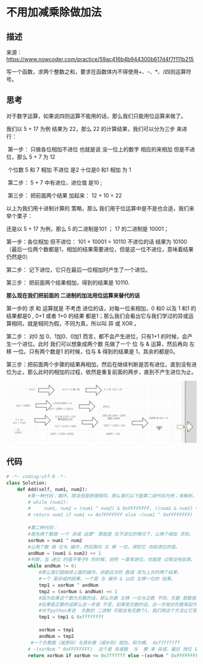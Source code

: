# 不用加减乘除做加法

## 描述

来源：https://www.nowcoder.com/practice/59ac416b4b944300b617d4f7f111b215

写一个函数，求两个整数之和，要求在函数体内不得使用+、-、*、/四则运算符号。

## 思考

对于数字运算，如果说四则运算不能用的话，那么我们只能用位运算来做了。

我们以 5 + 17 为例 结果为 22，那么 22 的计算结果，我们可以分为三步 来进行：

​	第一步： 只做各位相加不进位  也就是说 没一位上的数字 相应的来相加 但是不进位，那么  5 + 7 为 12 

​	个位数 5 和 7 相加 不进位 是2  十位是0 和1  相加 为 1 

​	第二步： 5 + 7 中有进位，进位值 是10 ;

​	第三步： 把前面两个结果 加起来： 12 + 10 = 22

以上为我们用十进制计算的 策略，那么 我们用于位运算中是不是也合适，我们来举个栗子：

还是以 5 + 17 为例，那么 5 的二进制是101 ； 17 的二进制是 10001；

第一步：各位相加 但不进位： 101 + 10001 = 10110  不进位的话  结果为 10100 （最后一位两个数都是1，相加的结果需要进位，但是这一位不进位，意味着结果仍然是0）

第二步： 记下进位，它只在最后一位相加时产生了一个进位。

第三步： 把前面两个结果相加，得到的结果是 10110.

**那么现在我们把前面的 二进制的加法用位运算来替代的话**

第一步的 求 和 运算就是 不考虑 进位的话，对每一位来相加，0 和0 以及  1 和1 的结果都是0  , 0+1 或者 1+0 的结果 都是1；那么我们会看出它与我们学过的异或运算相同，就是相同为假，不同为真，所以叫 异  或  XOR 。

第二步： 对0 加 0、1加0、0加1 而言，都不会产生进位，只有1+1 的时候，会产生一个进位。此时 我们可以想象成两个数 先做了一个 位 与 & 运算，然后再向 左移 一位。只有两个数是1 的时候，位与 & 得到的结果是 1，其余的都是0。

第三步：把前面两个步骤的结果再相加，然后在继续判断是否有进位，直到没有进位为止，那么此时的相加的过程，依然是重复前面的两步，直到不产生进位为止。

![不用加减法算和运算](images/不用加减法算和运算.png)



## 代码

```python
# -*- coding:utf-8 -*-
class Solution:
    def Add(self, num1, num2):
        #第一种代码：循环。简洁但是原理相同，那么我们以下面第二段代码为例；来解析。
        # while (num2):
        #     num1, num2 = (num1 ^ num2) & 0xFFFFFFFF, ((num1 & num2) << 1) & 0xFFFFFFFF
        # return num1 if num1 <= 0x7FFFFFFF else ~(num1 ^ 0xFFFFFFFF)
		
        #第二种代码：
        #首先两个数做 一个 异或 运算^ 那就是 在不进位的情况下，让两个相加 求和。
        xorNum = num1 ^ num2
        #让两个数 做 位与 操作，然后再向 左 移 一位，得到它 向前进位的值。
        andNum = (num1 & num2) << 1
		#判断，当 进位 的值不等于0 的时候，说明 一直有进位，也就是 过程没有结束。
        while andNum != 0:
            #那么我们就继续上面的操作。但是这次的 数值 改为上次的两个结果，
            #一个 是异或的结果，一个是 与 操作 & 以后 左移一位的 结果。
            tmp1 = xorNum ^ andNum
            tmp2 = (xorNum & andNum) << 1
			#因为如果这个数为负数的话，那么负数 左移 一位与正数 不同，负数 是数值变小，正数 数值变大
            #如果是正数的话那么这一步就 不变，如果是负数的话，这一步就对负数来起作用。
            #对于python来说  负数的 二进制 可能会有无数个1，我们用这个方法让它变成一个可数的数字长度。
            tmp1 = tmp1 & 0xffffffff

            xorNum = tmp1
            andNum = tmp2
         #一个负整数（或原码）与其补数（或补码）相加，和为模。 0xffffffff 
		# ~(xorNum ^ 0xFFFFFFFF)  这个是 异或数  与  模 来 异或，最后 按位 取反 来求得 负数的补码。
        return xorNum if xorNum <= 0x7ffffff else ~(xorNum ^ 0xFFFFFFFF)
```

